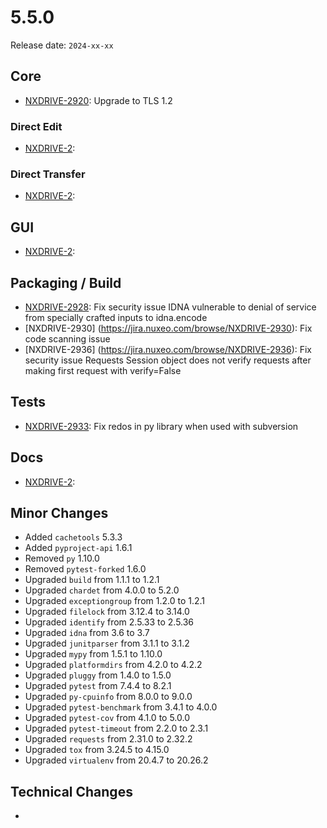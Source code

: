 # 5.5.0

Release date: `2024-xx-xx`

## Core

- [NXDRIVE-2920](https://jira.nuxeo.com/browse/NXDRIVE-2920): Upgrade to TLS 1.2

### Direct Edit

- [NXDRIVE-2](https://jira.nuxeo.com/browse/NXDRIVE-2):

### Direct Transfer

- [NXDRIVE-2](https://jira.nuxeo.com/browse/NXDRIVE-2):

## GUI

- [NXDRIVE-2](https://jira.nuxeo.com/browse/NXDRIVE-2):

## Packaging / Build

- [NXDRIVE-2928](https://jira.nuxeo.com/browse/NXDRIVE-2928): Fix security issue IDNA vulnerable to denial of service from specially crafted inputs to idna.encode
- [NXDRIVE-2930] (https://jira.nuxeo.com/browse/NXDRIVE-2930): Fix code scanning issue
- [NXDRIVE-2936] (https://jira.nuxeo.com/browse/NXDRIVE-2936): Fix security issue Requests Session object does not verify requests after making first request with verify=False


## Tests

- [NXDRIVE-2933](https://jira.nuxeo.com/browse/NXDRIVE-2933): Fix redos in py library when used with subversion

## Docs

- [NXDRIVE-2](https://jira.nuxeo.com/browse/NXDRIVE-2):

## Minor Changes

- Added `cachetools` 5.3.3
- Added `pyproject-api` 1.6.1
- Removed `py` 1.10.0
- Removed `pytest-forked` 1.6.0
- Upgraded `build` from 1.1.1 to 1.2.1
- Upgraded `chardet` from 4.0.0 to 5.2.0
- Upgraded `exceptiongroup` from 1.2.0 to 1.2.1
- Upgraded `filelock` from 3.12.4 to 3.14.0
- Upgraded `identify` from 2.5.33 to 2.5.36
- Upgraded `idna` from 3.6 to 3.7
- Upgraded `junitparser` from 3.1.1 to 3.1.2
- Upgraded `mypy` from 1.5.1 to 1.10.0
- Upgraded `platformdirs` from 4.2.0 to 4.2.2
- Upgraded `pluggy` from 1.4.0 to 1.5.0
- Upgraded `pytest` from 7.4.4 to 8.2.1
- Upgraded `py-cpuinfo` from 8.0.0 to 9.0.0
- Upgraded `pytest-benchmark` from 3.4.1 to 4.0.0
- Upgraded `pytest-cov` from 4.1.0 to 5.0.0
- Upgraded `pytest-timeout` from 2.2.0 to 2.3.1
- Upgraded `requests` from 2.31.0 to 2.32.2
- Upgraded `tox` from 3.24.5 to 4.15.0
- Upgraded `virtualenv` from 20.4.7 to 20.26.2

## Technical Changes

-
